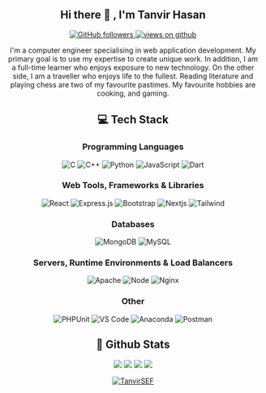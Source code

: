 <h2 align="center"> Hi there 👋 , I'm Tanvir Hasan <br/></h2> 
<div align="center">

<!--- ........................................................Links................................................................ --->

<p align="center">
  <a href="https://github.com/TanvirSEF" >
    <img alt="GitHub followers" src="https://img.shields.io/github/followers/TanvirSEF?label=Github%20followers">
  </a> 
  <a href="https://github.com/TanvirSEF" >
    <img src="https://komarev.com/ghpvc/?username=TanvirSEF&label=Views&color=green" alt="views on github" />
  </a>	
</p>

<!--- ........................................................Introduction................................................................ --->

I'm a computer engineer specialising in web application development. My primary goal is to use my expertise to create unique work. In addition, I am a full-time learner who enjoys exposure to new technology. <be>
On the other side, I am a traveller who enjoys life to the fullest. Reading literature and playing chess are two of my favourite pastimes. My favourite hobbies are cooking, and gaming.

</div>



<!--- ................................................Tech Stack........................................................................ --->
<h2 align="center">
💻 Tech Stack
</h2>

<div align="center">
	
### Programming Languages

![C](https://img.shields.io/badge/-C-00599C?logo=c&logoColor=white&style=flat)
![C++](https://img.shields.io/badge/-C%2B%2B-00599C?logo=c%2B%2B&logoColor=white&style=flat)
![Python](https://img.shields.io/badge/-Python-3776AB?logo=python&logoColor=white&style=flat)
![JavaScript](https://img.shields.io/badge/-JavaScript-F7DF1E?logo=javascript&logoColor=black&style=flat)
![Dart](https://img.shields.io/badge/-dart-3776AB?logo=dart&logoColor=white&style=flat)



### Web Tools, Frameworks & Libraries

![React](https://img.shields.io/badge/React-%2361DAFB.svg?style=flat-square&logo=react&logoColor=white)
![Express.js](https://img.shields.io/badge/express.js-%23404d59.svg?style=flat-square&logo=express&logoColor=%2361DAFB) 
![Bootstrap](https://img.shields.io/badge/bootstrap-%23563D7C.svg?style=flat-square&logo=bootstrap&logoColor=white)
![Nextjs](https://img.shields.io/badge/nextjs-%23563D7C.svg?style=flat-square&logo=nextjs&logoColor=white)
![Tailwind](https://img.shields.io/badge/tailwind-%23563D7C.svg?style=flat-square&logo=tailwind&logoColor=white)


### Databases

![MongoDB](https://img.shields.io/badge/MongoDB-%234ea94b.svg?style=flat-square&logo=mongodb&logoColor=white) 
![MySQL](https://img.shields.io/badge/-MySQL-4479A1?logo=mysql&logoColor=white&style=flat)

### Servers, Runtime Environments & Load Balancers

![Apache](https://img.shields.io/badge/apache-%23D42029.svg?style=flat-square&logo=apache&logoColor=white)
![Node](https://img.shields.io/badge/node.js-6DA55F?style=flat-square&logo=node.js&logoColor=white)
![Nginx](https://img.shields.io/badge/nginx-%23009639.svg?style=flat-square&logo=nginx&logoColor=white)
  
### Other

![PHPUnit](https://img.shields.io/badge/PHPUnit-%23080B8C.svg?style=flat-square&logo=php&logoColor=white)
![VS Code](https://img.shields.io/badge/VS%20Code-%23007ACC.svg?style=flat-square&logo=visual-studio-code&logoColor=white)
![Anaconda](https://img.shields.io/badge/Anaconda-%2344A833.svg?style=flat-square&logo=anaconda&logoColor=white)
![Postman](https://img.shields.io/badge/Postman-FF6C37?style=flat-square&logo=postman&logoColor=white)

</div>


<!--- .................................................🤝 Github Stats....................................................................... --->
<h2 align="center">🤝 Github Stats</h2>
<!-- <p align="center"><img align="left" src="https://github-readme-stats.vercel.app/api/top-langs?username=mdiktushar&show_icons=true&locale=en&layout=compact" alt="mdiktushar" /></p> -->
<!-- <p align="center">&nbsp;<img align="center" src="https://github-readme-stats.vercel.app/api?username=mdiktushar&show_icons=true&locale=en" alt="mdiktushar" /></p> -->

<div align="center">
	

[![](https://raw.githubusercontent.com/TanvirSEF/TanvirSEF-readme/master/profile-summary-card-output/apprentice/1-repos-per-language.svg)](https://github.com/vn7n24fzkq/github-profile-summary-cards) [![](https://raw.githubusercontent.com/TanvirSEF/TanvirSEF-readme/master/profile-summary-card-output/apprentice/2-most-commit-language.svg)](https://github.com/vn7n24fzkq/github-profile-summary-cards)
[![](https://raw.githubusercontent.com/TanvirSEF/TanvirSEF-readme/master/profile-summary-card-output/apprentice/3-stats.svg)](https://github.com/vn7n24fzkq/github-profile-summary-cards) [![](https://raw.githubusercontent.com/TanvirSEF/TanvirSEF-readme/master/profile-summary-card-output/apprentice/4-productive-time.svg)](https://github.com/vn7n24fzkq/github-profile-summary-cards)
</div>
<p align="center"> <a align="center" href="https://github.com/ryo-ma/github-profile-trophy"><img src="https://github-profile-trophy.vercel.app/?username=TanvirSEF" alt="TanvirSEF" /></a> </p>

